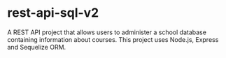 # rest-api-sql-v2
A REST API project that allows users to administer a school database containing information about courses. This project uses Node.js, Express and Sequelize ORM.
